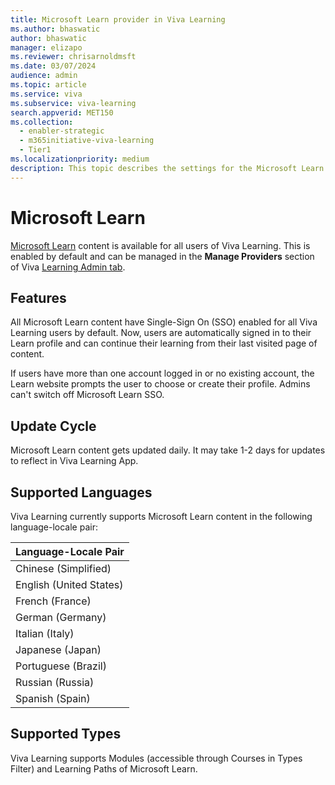 ```yaml
---
title: Microsoft Learn provider in Viva Learning
ms.author: bhaswatic
author: bhaswatic
manager: elizapo
ms.reviewer: chrisarnoldmsft
ms.date: 03/07/2024
audience: admin
ms.topic: article
ms.service: viva
ms.subservice: viva-learning
search.appverid: MET150
ms.collection:
  - enabler-strategic
  - m365initiative-viva-learning
  - Tier1
ms.localizationpriority: medium
description: This topic describes the settings for the Microsoft Learn provider.
---
```


# Microsoft Learn

[Microsoft Learn](/teamblog/introducing-ms-learn) content is available for all users of Viva Learning. This is enabled by default and can be managed in the **Manage Providers** section of Viva [Learning Admin tab](https://learning.cloud.microsoft/admin).

## Features

All Microsoft Learn content have Single-Sign On (SSO) enabled for all Viva Learning users by default. Now, users are automatically signed in to their Learn profile and can continue their learning from their last visited page of content.

If users have more than one account logged in or no existing account, the Learn website prompts the user to choose or create their profile. Admins can't switch off Microsoft Learn SSO.

## Update Cycle 

Microsoft Learn content gets updated daily. It may take 1-2 days for updates to reflect in Viva Learning App.

## Supported Languages  

Viva Learning currently supports Microsoft Learn content in the following language-locale pair:

|Language-Locale Pair|
| --- |
|Chinese (Simplified) |
|English (United States)|
|French (France)|
|German (Germany)|
|Italian (Italy)|
|Japanese (Japan)|
|Portuguese (Brazil)|
|Russian (Russia) |
|Spanish (Spain) |

## Supported Types  

Viva Learning supports Modules (accessible through Courses in Types Filter) and Learning Paths of Microsoft Learn.
